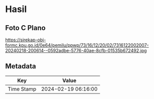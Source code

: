 # Hasil

## Foto C Plano

https://sirekap-obj-formc.kpu.go.id/0e64/pemilu/ppwp/73/16/12/20/02/7316122002007-20240218-200614--0592adbe-5776-40ae-8cfb-01535b672492.jpg


## Metadata

| Key        | Value               |
| ---------- | ------------------- |
| Time Stamp | 2024-02-19 06:16:00 |



